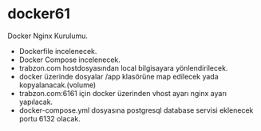 # docker61

Docker Nginx Kurulumu. 
- Dockerfile incelenecek. 
- Docker Compose incelenecek.
- trabzon.com hostdosyasından local bilgisayara yönlendirilecek.
- docker üzerinde dosyalar /app klasörüne map edilecek yada kopyalanacak.(volume)
- trabzon.com:6161 için docker üzerinden vhost ayarı nginx ayarı yapılacak.
- docker-compose.yml dosyasına postgresql database servisi eklenecek portu 6132 olacak.
